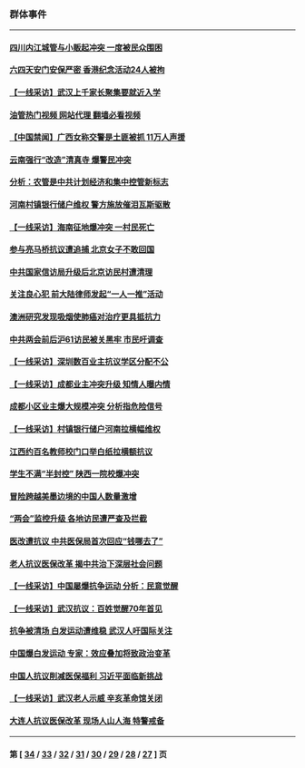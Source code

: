 ### 群体事件
---
#### [四川内江城管与小贩起冲突 一度被民众围困](../../pages/ncid279/n14015922.md?06150045) 
#### [六四天安门安保严密 香港纪念活动24人被拘](../../pages/ncid279/n14009800.md?06150045) 
#### [【一线采访】武汉上千家长聚集要就近入学](../../pages/ncid279/n14009497.md?06150045) 
#### [油管热门视频 网站代理 翻墙必看视频](http://138.2.39.72:81/youtube.html?epic-marker?06150045)
#### [【中国禁闻】广西女称交警是土匪被抓 11万人声援](../../pages/ncid279/n14006869.md?06150045) 
#### [云南强行“改造”清真寺 爆警民冲突](../../pages/ncid279/n14005561.md?06150045) 
#### [分析：农管是中共计划经济和集中控管新标志](../../pages/ncid279/n14000665.md?06150045) 
#### [河南村镇银行储户维权 警方施放催泪瓦斯驱散](../../pages/ncid279/n13998750.md?06150045) 
#### [【一线采访】海南征地爆冲突 一村民死亡](../../pages/ncid279/n13989137.md?06150045) 
#### [参与亮马桥抗议遭追捕 北京女子不敢回国](../../pages/ncid279/n13985420.md?06150045) 
#### [中共国家信访局升级后北京访民村遭清理](../../pages/ncid279/n13984826.md?06150045) 
#### [关注良心犯 前大陆律师发起“一人一推”活动](../../pages/ncid279/n13980524.md?06150045) 
#### [澳洲研究发现吸烟使肺癌对治疗更具抵抗力](../../pages/ncid279/n13977762.md?06150045) 
#### [中共两会前后沪61访民被关黑牢 市民吁调查](../../pages/ncid279/n13976054.md?06150045) 
#### [【一线采访】深圳数百业主抗议学区分配不公](../../pages/ncid279/n13976680.md?06150045) 
#### [【一线采访】成都业主冲突升级 知情人曝内情](../../pages/ncid279/n13965289.md?06150045) 
#### [成都小区业主爆大规模冲突 分析指危险信号](../../pages/ncid279/n13964520.md?06150045) 
#### [【一线采访】村镇银行储户河南拉横幅维权](../../pages/ncid279/n13964555.md?06150045) 
#### [江西约百名教师校门口举白纸拉横额抗议](../../pages/ncid279/n13958579.md?06150045) 
#### [学生不满“半封控” 陕西一院校爆冲突](../../pages/ncid279/n13946647.md?06150045) 
#### [冒险跨越美墨边境的中国人数量激增](../../pages/ncid279/n13946742.md?06150045) 
#### [“两会”监控升级 各地访民遭严查及拦截](../../pages/ncid279/n13942702.md?06150045) 
#### [医改遭抗议 中共医保局首次回应“钱哪去了”](../../pages/ncid279/n13938290.md?06150045) 
#### [老人抗议医保改革 揭中共治下深层社会问题](../../pages/ncid279/n13934963.md?06150045) 
#### [【一线采访】中国屡爆抗争运动 分析：民意觉醒](../../pages/ncid279/n13934024.md?06150045) 
#### [【一线采访】武汉抗议：百姓觉醒70年首见](../../pages/ncid279/n13931265.md?06150045) 
#### [抗争被清场 白发运动遭维稳 武汉人吁国际关注](../../pages/ncid279/n13931147.md?06150045) 
#### [中国爆白发运动 专家：效应叠加将致政治变革](../../pages/ncid279/n13931004.md?06150045) 
#### [中国人抗议削减医保福利 习近平面临新挑战](../../pages/ncid279/n13930530.md?06150045) 
#### [【一线采访】武汉老人示威 辛亥革命馆关闭](../../pages/ncid279/n13930368.md?06150045) 
#### [大连人抗议医保改革 现场人山人海 特警戒备](../../pages/ncid279/n13930248.md?06150045) 

---
#### 第 [ [34](./34.md?06150045) / [33](./33.md?06150045) / [32](./32.md?06150045) / [31](./31.md?06150045) / [30](./30.md?06150045) / [29](./29.md?06150045) / [28](./28.md?06150045) / [27](./27.md?06150045) ] 页
